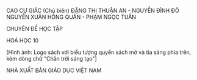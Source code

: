 CAO CỰ GIÁC (Chủ biên)
ĐẶNG THỊ THUẬN AN - NGUYỄN ĐÌNH ĐÔ
NGUYỄN XUÂN HỒNG QUÂN - PHẠM NGỌC TUẤN

CHUYÊN ĐỀ HỌC TẬP

HOÁ HỌC
10

[Hình ảnh: Logo sách với biểu tượng quyển sách mở và tia sáng phía trên, kèm dòng chữ "Chân trời sáng tạo"]

NHÀ XUẤT BẢN GIÁO DỤC VIỆT NAM